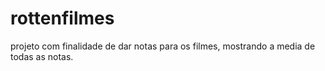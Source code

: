 # rottenfilmes
projeto com finalidade de dar notas para os filmes, mostrando a media de todas as notas.
